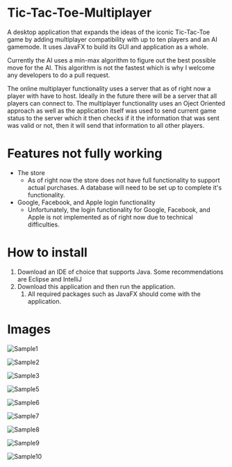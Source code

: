 # Tic-Tac-Toe-Multiplayer

A desktop application that expands the ideas of the iconic Tic-Tac-Toe game by adding multiplayer compatibility with up to ten players and an AI gamemode. It uses JavaFX to build its GUI and application as a whole.

Currently the AI uses a min-max algorithm to figure out the best possible move for the AI. This algorithm is not the fastest which is why I welcome any developers to do a pull request.

The online multiplayer functionality uses a server that as of right now a player with have to host. Ideally in the future there will be a server that all players can connect to. The multiplayer functionality uses an Oject Oriented approach as well as the application itself was used to send current game status to the server which it then checks if it the information that was sent was valid or not, then it will send that information to all other players.

# Features not fully working
* The store
  * As of right now the store does not have full functionality to support actual purchases. A database will need to be set up to complete it's functionality.
* Google, Facebook, and Apple login functionality
  * Unfortunately, the login functionality for Google, Facebook, and Apple is not implemented as of right now due to technical difficulties.

# How to install

1. Download an IDE of choice that supports Java. Some recommendations are Eclipse and IntelliJ
2. Download this application and then run the application.
    1. All required packages such as JavaFX should come with the application.

# Images
![Sample1](https://user-images.githubusercontent.com/48700188/172513157-bd9c80fc-f32a-4654-b240-589cbef1ab71.PNG)

![Sample2](https://user-images.githubusercontent.com/48700188/172513161-4872aa72-7fd7-4d57-b635-ea75b6f11f62.PNG)

![Sample3](https://user-images.githubusercontent.com/48700188/172513162-0b097a1d-ca2d-4ec7-9ceb-4c3e5a96e850.PNG)

![Sample5](https://user-images.githubusercontent.com/48700188/172513163-4f6a1d4d-e851-41ae-808f-2658d8d75dea.PNG)

![Sample6](https://user-images.githubusercontent.com/48700188/172513164-f5d240bb-22b0-4b19-b898-c28f47c59f3d.PNG)

![Sample7](https://user-images.githubusercontent.com/48700188/172513166-71ba210d-c6de-4637-9061-f523e417c4ae.PNG)

![Sample8](https://user-images.githubusercontent.com/48700188/172513167-ba2c960b-28f1-4d8d-bd27-b4f8176cb9c4.PNG)

![Sample9](https://user-images.githubusercontent.com/48700188/172513170-79c663d0-27e5-4af6-9fd5-496955514273.PNG)

![Sample10](https://user-images.githubusercontent.com/48700188/172513171-efdfb094-5a5f-4e62-a303-44d7731a4b9a.PNG)
